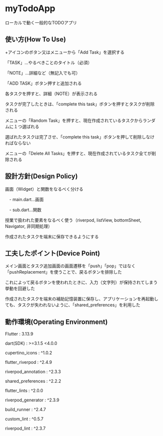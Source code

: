 # myTodoApp

ローカルで動く一般的なTODOアプリ

## 使い方(How To Use)

+アイコンのボタン又はメニューから「Add Task」を選択する

「TASK」...やるべきことのタイトル（必須）

「NOTE」...詳細など（無記入でも可）

「ADD TASK」ボタン押すと追加される


各タスクを押すと、詳細（NOTE）が表示される

タスクが完了したときは、「complete this task」ボタンを押すとタスクが削除される


メニューの「Random Task」を押すと、現在作成されているタスクからランダムに１つ選ばれる

選ばれたタスクは完了させ、「complete this task」ボタンを押して削除しなければならない


メニューの「Delete All Tasks」を押すと、現在作成されているタスク全てが削除される

## 設計方針(Design Policy)

画面（Widget）と関数をなるべく分ける

　- main.dart...画面

　- sub.dart...関数

授業で扱われた要素をなるべく使う（riverpod, listView, bottomSheet, Navigator, 非同期処理）


作成されたタスクを端末に保存できるようにする

## 工夫したポイント(Device Point)

メイン画面とタスク追加画面の画面遷移を「push」「pop」ではなく「pushReplacement」を使うことで、戻るボタンを排除した

これによって戻るボタンを使われたときに、入力（文字列）が保持されてしまう挙動を回避した


作成されたタスクを端末の補助記憶装置に保存し、アプリケーションを再起動しても、タスクが失われないように、「shared_preferences」を利用した

## 動作環境(Operating Environment)

Flutter : 3.13.9

dart(SDK) : >=3.1.5 <4.0.0


cupertino_icons : ^1.0.2

flutter_riverpod : ^2.4.9

riverpod_annotation : ^2.3.3

shared_preferences : ^2.2.2


flutter_lints : ^2.0.0

riverpod_generator : ^2.3.9

build_runner : ^2.4.7

custom_lint : ^0.5.7

riverpod_lint : ^2.3.7
